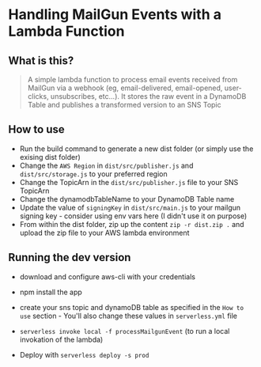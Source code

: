 # Handling MailGun Events with a Lambda Function

## What is this?

> A simple lambda function to process email events received from MailGun via a webhook (eg, email-delivered, email-opened, user-clicks, unsubscribes, etc...). It stores the raw event in a DynamoDB Table and publishes a transformed version to an SNS Topic

## How to use
- Run the build command to generate a new dist folder (or simply use the exising dist folder)
- Change the `AWS Region` in `dist/src/publisher.js` and `dist/src/storage.js` to your preferred region
- Change the TopicArn in the `dist/src/publisher.js` file to your SNS TopicArn
- Change the dynamodbTableName to your DynamoDB Table name
- Update the value of `signingKey` in `dist/src/main.js` to your mailgun signing key - consider using env vars here (I didn't use it on purpose)
- From within the dist folder, zip up the content `zip -r dist.zip .` and upload the zip file to your AWS lambda environment


## Running the dev version
- download and configure aws-cli with your credentials
- npm install the app
- create your sns topic and dynamoDB table as specified in the `How to use` section - You'll also change these values in `serverless.yml` file
- `serverless invoke local -f processMailgunEvent` (to run a local invokation of the lambda)

- Deploy with `serverless deploy -s prod`
